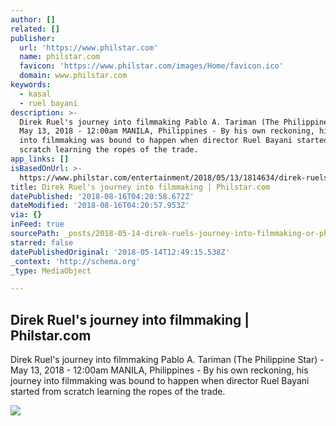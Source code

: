 ```yaml
---
author: []
related: []
publisher:
  url: 'https://www.philstar.com'
  name: philstar.com
  favicon: 'https://www.philstar.com/images/Home/favicon.ico'
  domain: www.philstar.com
keywords:
  - kasal
  - ruel bayani
description: >-
  Direk Ruel's journey into filmmaking Pablo A. Tariman (The Philippine Star) -
  May 13, 2018 - 12:00am MANILA, Philippines - By his own reckoning, his journey
  into filmmaking was bound to happen when director Ruel Bayani started from
  scratch learning the ropes of the trade.
app_links: []
isBasedOnUrl: >-
  https://www.philstar.com/entertainment/2018/05/13/1814634/direk-ruels-journey-filmmaking
title: Direk Ruel's journey into filmmaking | Philstar.com
datePublished: '2018-08-16T04:20:58.672Z'
dateModified: '2018-08-16T04:20:57.953Z'
via: {}
inFeed: true
sourcePath: _posts/2018-05-14-direk-ruels-journey-into-filmmaking-or-philstarcom.md
starred: false
datePublishedOriginal: '2018-05-14T12:49:15.538Z'
_context: 'http://schema.org'
_type: MediaObject

---
```

<article style=""><h1>Direk Ruel's journey into filmmaking | Philstar.com</h1><p>Direk Ruel's journey into filmmaking Pablo A. Tariman (The Philippine Star) - May 13, 2018 - 12:00am MANILA, Philippines - By his own reckoning, his journey into filmmaking was bound to happen when director Ruel Bayani started from scratch learning the ropes of the trade.</p><img src="http://media.philstar.com/images/articles/klook-cebu-pacific-japan_2018-05-08_15-31-23527_thumbnail.jpg" /></article>